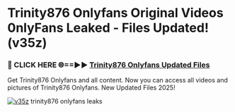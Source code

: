 # Trinity876 Onlyfans Original Videos 0nlyFans Leaked - Files Updated! (v35z)

<h3>🔴 CLICK HERE 🌐==►► <a href="https://tinyurl.com/4seja8ks" rel="nofollow">Trinity876 Onlyfans Updated Files</a></h3>

Get Trinity876 Onlyfans and all content. Now you can access all videos and pictures of Trinity876 Onlyfans. New Updated Files 2025!

[![v35z](https://i.imgur.com/EWjZXRe.gif)](https://tinyurl.com/4seja8ks)
trinity876 onlyfans leaks